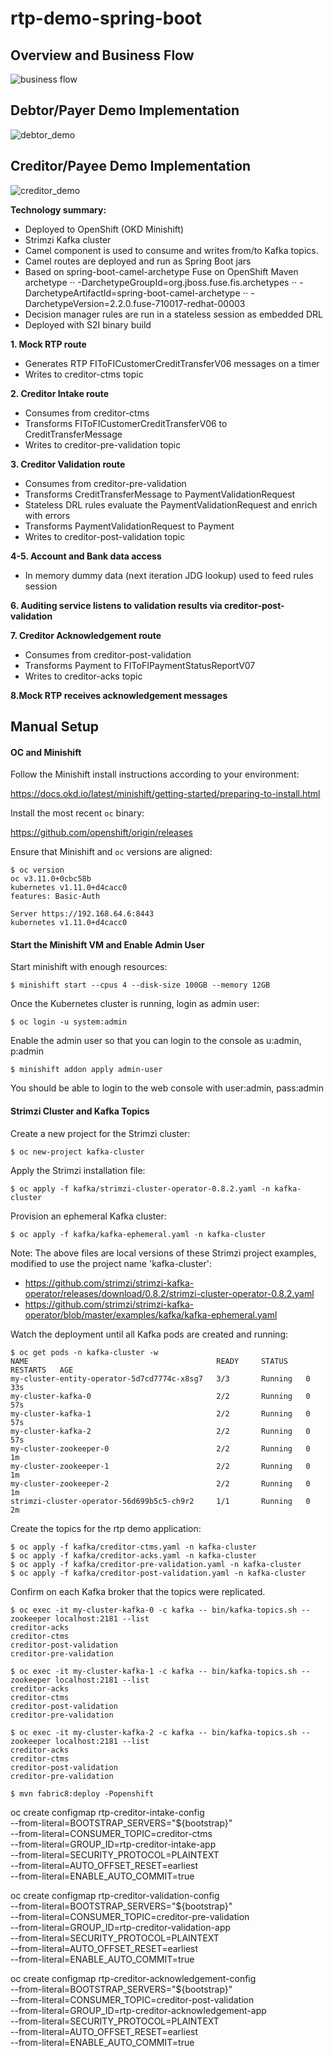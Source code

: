 # rtp-demo-spring-boot

## Overview and Business Flow

![business flow](https://github.com/lcspangler/rtp-demo-spring-boot/blob/master/images/rtp_business_flow.png)





## Debtor/Payer Demo Implementation

![debtor_demo](https://github.com/lcspangler/rtp-demo-spring-boot/blob/master/images/rtp-debtor-demo.png)


## Creditor/Payee Demo Implementation

![creditor_demo](https://github.com/lcspangler/rtp-demo-spring-boot/blob/master/images/rtp-creditor-demo.png)

**Technology summary:**
- Deployed to OpenShift (OKD Minishift)
- Strimzi Kafka cluster
- Camel component is used to consume and writes from/to Kafka topics.
- Camel routes are deployed and run as Spring Boot jars
- Based on spring-boot-camel-archetype Fuse on OpenShift Maven archetype
⋅⋅ -DarchetypeGroupId=org.jboss.fuse.fis.archetypes
⋅⋅ -DarchetypeArtifactId=spring-boot-camel-archetype
⋅⋅ -DarchetypeVersion=2.2.0.fuse-710017-redhat-00003
- Decision manager rules are run in a stateless session as embedded DRL
- Deployed with S2I binary build

 **1. Mock RTP route**
- Generates RTP FIToFICustomerCreditTransferV06 messages on a timer
- Writes to creditor-ctms topic

 **2. Creditor Intake route**
- Consumes from creditor-ctms
- Transforms FIToFICustomerCreditTransferV06 to CreditTransferMessage
- Writes to creditor-pre-validation topic

**3. Creditor Validation route**
- Consumes from creditor-pre-validation
- Transforms CreditTransferMessage to PaymentValidationRequest
- Stateless DRL rules evaluate the PaymentValidationRequest and enrich with errors
- Transforms PaymentValidationRequest to Payment
- Writes to creditor-post-validation topic

**4-5. Account and Bank data access**
- In memory dummy data (next iteration JDG lookup) used to feed rules session

**6. Auditing service listens to validation results via creditor-post-validation**

**7. Creditor Acknowledgement route**
- Consumes from creditor-post-validation
- Transforms Payment to FIToFIPaymentStatusReportV07
- Writes to creditor-acks topic

**8.Mock RTP receives acknowledgement messages**



## Manual Setup

#### OC and Minishift

Follow the Minishift install instructions according to your environment:

https://docs.okd.io/latest/minishift/getting-started/preparing-to-install.html

Install the most recent `oc` binary:

https://github.com/openshift/origin/releases

Ensure that Minishift and `oc` versions are aligned:
```
$ oc version
oc v3.11.0+0cbc58b
kubernetes v1.11.0+d4cacc0
features: Basic-Auth

Server https://192.168.64.6:8443
kubernetes v1.11.0+d4cacc0
```

#### Start the Minishift VM and Enable Admin User

Start minishift with enough resources:
```
$ minishift start --cpus 4 --disk-size 100GB --memory 12GB
```

Once the Kubernetes cluster is running, login as admin user:
```
$ oc login -u system:admin
```

Enable the admin user so that you can login to the console as u:admin, p:admin
```
$ minishift addon apply admin-user
```

You should be able to login to the web console with user:admin, pass:admin



#### Strimzi Cluster and Kafka Topics

Create a new project for the Strimzi cluster:
```
$ oc new-project kafka-cluster
```

Apply the Strimzi installation file:
```
$ oc apply -f kafka/strimzi-cluster-operator-0.8.2.yaml -n kafka-cluster
```

Provision an ephemeral Kafka cluster:
```
$ oc apply -f kafka/kafka-ephemeral.yaml -n kafka-cluster
```

Note: The above files are local versions of these Strimzi project examples, modified to use the project name 'kafka-cluster':
- https://github.com/strimzi/strimzi-kafka-operator/releases/download/0.8.2/strimzi-cluster-operator-0.8.2.yaml
- https://github.com/strimzi/strimzi-kafka-operator/blob/master/examples/kafka/kafka-ephemeral.yaml


Watch the deployment until all Kafka pods are created and running:
```
$ oc get pods -n kafka-cluster -w
NAME                                          READY     STATUS    RESTARTS   AGE
my-cluster-entity-operator-5d7cd7774c-x8sg7   3/3       Running   0          33s
my-cluster-kafka-0                            2/2       Running   0          57s
my-cluster-kafka-1                            2/2       Running   0          57s
my-cluster-kafka-2                            2/2       Running   0          57s
my-cluster-zookeeper-0                        2/2       Running   0          1m
my-cluster-zookeeper-1                        2/2       Running   0          1m
my-cluster-zookeeper-2                        2/2       Running   0          1m
strimzi-cluster-operator-56d699b5c5-ch9r2     1/1       Running   0          2m
```

Create the topics for the rtp demo application:
```
$ oc apply -f kafka/creditor-ctms.yaml -n kafka-cluster
$ oc apply -f kafka/creditor-acks.yaml -n kafka-cluster
$ oc apply -f kafka/creditor-pre-validation.yaml -n kafka-cluster
$ oc apply -f kafka/creditor-post-validation.yaml -n kafka-cluster
```

Confirm on each Kafka broker that the topics were replicated.
```
$ oc exec -it my-cluster-kafka-0 -c kafka -- bin/kafka-topics.sh --zookeeper localhost:2181 --list
creditor-acks
creditor-ctms
creditor-post-validation
creditor-pre-validation
```
```
$ oc exec -it my-cluster-kafka-1 -c kafka -- bin/kafka-topics.sh --zookeeper localhost:2181 --list
creditor-acks
creditor-ctms
creditor-post-validation
creditor-pre-validation
```
```
$ oc exec -it my-cluster-kafka-2 -c kafka -- bin/kafka-topics.sh --zookeeper localhost:2181 --list
creditor-acks
creditor-ctms
creditor-post-validation
creditor-pre-validation
```


```
$ mvn fabric8:deploy -Popenshift
```




oc create configmap rtp-creditor-intake-config \
            --from-literal=BOOTSTRAP_SERVERS="${bootstrap}" \
            --from-literal=CONSUMER_TOPIC=creditor-ctms \
            --from-literal=GROUP_ID=rtp-creditor-intake-app \
            --from-literal=SECURITY_PROTOCOL=PLAINTEXT \
            --from-literal=AUTO_OFFSET_RESET=earliest \
            --from-literal=ENABLE_AUTO_COMMIT=true


oc create configmap rtp-creditor-validation-config \
            --from-literal=BOOTSTRAP_SERVERS="${bootstrap}" \
            --from-literal=CONSUMER_TOPIC=creditor-pre-validation \
            --from-literal=GROUP_ID=rtp-creditor-validation-app \
            --from-literal=SECURITY_PROTOCOL=PLAINTEXT \
            --from-literal=AUTO_OFFSET_RESET=earliest \
            --from-literal=ENABLE_AUTO_COMMIT=true


oc create configmap rtp-creditor-acknowledgement-config \
                        --from-literal=BOOTSTRAP_SERVERS="${bootstrap}" \
                        --from-literal=CONSUMER_TOPIC=creditor-post-validation \
                        --from-literal=GROUP_ID=rtp-creditor-acknowledgement-app \
                        --from-literal=SECURITY_PROTOCOL=PLAINTEXT \
                        --from-literal=AUTO_OFFSET_RESET=earliest \
                        --from-literal=ENABLE_AUTO_COMMIT=true
